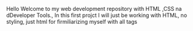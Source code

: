 Hello Welcome to my web development repository with HTML ,CSS na dDeveloper Tools., In this first projct I will just be working with HTML, no styling, just html for firmiliarizing myself with all tags
